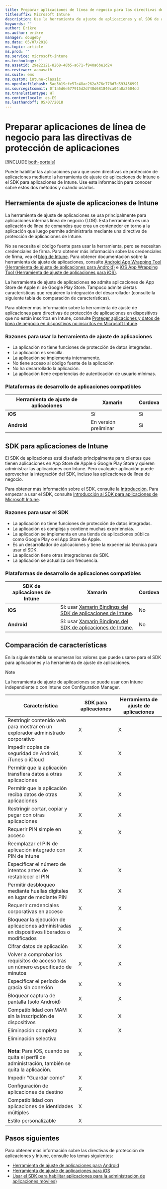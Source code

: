 ```yaml
---
title: Preparar aplicaciones de línea de negocio para las directivas de protección de aplicaciones
titlesuffix: Microsoft Intune
description: Use la herramienta de ajuste de aplicaciones y el SDK de aplicaciones para permitir que sus aplicaciones de línea de negocio personalizadas usen las directivas de protección de aplicaciones en Microsoft Intune.
keywords: ''
author: Erikre
ms.author: erikre
manager: dougeby
ms.date: 05/07/2018
ms.topic: article
ms.prod: ''
ms.service: microsoft-intune
ms.technology: ''
ms.assetid: 29e22121-8268-48b5-a671-f940a6be1d24
ms.reviewer: aanavath
ms.suite: ems
ms.custom: intune-classic
ms.openlocfilehash: 5ae3b19cfe57c48ac262a376c778d7d593456991
ms.sourcegitcommit: 0f1a5d6e577915d2d748d681840ca04a0a2604dd
ms.translationtype: HT
ms.contentlocale: es-ES
ms.lasthandoff: 05/07/2018
---
```

# <a name="prepare-line-of-business-apps-for-app-protection-policies"></a>Preparar aplicaciones de línea de negocio para las directivas de protección de aplicaciones

[!INCLUDE [both-portals](./includes/note-for-both-portals.md)]

Puede habilitar las aplicaciones para que usen directivas de protección de aplicaciones mediante la herramienta de ajuste de aplicaciones de Intune o el SDK para aplicaciones de Intune. Use esta información para conocer sobre estos dos métodos y cuándo usarlos.

## <a name="intune-app-wrapping-tool"></a>Herramienta de ajuste de aplicaciones de Intune
La herramienta de ajuste de aplicaciones se usa principalmente para aplicaciones internas línea de negocio (LOB). Esta herramienta es una aplicación de línea de comandos que crea un contenedor en torno a la aplicación que luego permite administrarla mediante una directiva de protección de aplicaciones de Intune.

No se necesita el código fuente para usar la herramienta, pero se necesitan credenciales de firma. Para obtener más información sobre las credenciales de firma, vea el [blog de Intune](https://blogs.technet.microsoft.com/enterprisemobility/2015/02/25/how-to-obtain-the-prerequisites-for-the-intune-app-wrapping-tool-for-ios/). Para obtener documentación sobre la herramienta de ajuste de aplicaciones, consulte [Android App Wrapping Tool (Herramienta de ajuste de aplicaciones para Android)](app-wrapper-prepare-android.md) e [iOS App Wrapping Tool (Herramienta de ajuste de aplicaciones para iOS)](app-wrapper-prepare-ios.md).

La herramienta de ajuste de aplicaciones **no** admite aplicaciones de App Store de Apple ni de Google Play Store. Tampoco admite ciertas características que requieren la integración del desarrollador (consulte la siguiente tabla de comparación de características).


Para obtener más información sobre la herramienta de ajuste de aplicaciones para directivas de protección de aplicaciones en dispositivos que no están inscritos en Intune, consulte [Proteger aplicaciones y datos de línea de negocio en dispositivos no inscritos en Microsoft Intune](/intune-classic/deploy-use/protect-line-of-business-apps-and-data-on-devices-not-enrolled-in-microsoft-intune).

### <a name="reasons-to-use-the-app-wrapping-tool"></a>Razones para usar la herramienta de ajuste de aplicaciones
* La aplicación no tiene funciones de protección de datos integradas.
* La aplicación es sencilla.
* La aplicación se implementa internamente.
* No tiene acceso al código fuente de la aplicación
* No ha desarrollado la aplicación.
* La aplicación tiene experiencias de autenticación de usuario mínimas.


### <a name="supported-app-development-platforms"></a>Plataformas de desarrollo de aplicaciones compatibles

|**Herramienta de ajuste de aplicaciones** | **Xamarin** |**Cordova** |
|------|----|----|
|**iOS** |Sí|Sí|
|**Android**| En versión preliminar |Sí|

## <a name="intune-app-sdk"></a>SDK para aplicaciones de Intune
El SDK de aplicaciones está diseñado principalmente para clientes que tienen aplicaciones en App Store de Apple o Google Play Store y quieren administrar las aplicaciones con Intune. Pero cualquier aplicación puede aprovechar la integración del SDK, incluso las aplicaciones de línea de negocio.

Para obtener más información sobre el SDK, consulte la [Introducción](app-sdk.md). Para empezar a usar el SDK, consulte [Introducción al SDK para aplicaciones de Microsoft Intune](app-sdk-get-started.md).

### <a name="reasons-to-use-the-sdk"></a>Razones para usar el SDK
* La aplicación no tiene funciones de protección de datos integradas.
* La aplicación es compleja y contiene muchas experiencias.
* La aplicación se implementa en una tienda de aplicaciones pública como Google Play o el App Store de Apple.
* Es un desarrollador de aplicaciones y tiene la experiencia técnica para usar el SDK.
* La aplicación tiene otras integraciones de SDK.
* La aplicación se actualiza con frecuencia.

### <a name="supported-app-development-platforms"></a>Plataformas de desarrollo de aplicaciones compatibles

|**SDK de aplicaciones de Intune** |**Xamarin** |**Cordova**
|------|----|----|
|**iOS**|Sí: usar [Xamarin Bindings del SDK de aplicaciones de Intune](app-sdk-xamarin.md).|No|
|**Android**| Sí: usar [Xamarin Bindings del SDK de aplicaciones de Intune](app-sdk-xamarin.md).|No|

## <a name="feature-comparison"></a>Comparación de características
En la siguiente tabla se enumeran los valores que puede usarse para el SDK para aplicaciones y la herramienta de ajuste de aplicaciones.

> [!NOTE]
> La herramienta de ajuste de aplicaciones se puede usar con Intune independiente o con Intune con Configuration Manager.

|                                                         Característica                                                          | SDK para aplicaciones | Herramienta de ajuste de aplicaciones |
|--------------------------------------------------------------------------------------------------------------------------|---------|-------------------|
|                              Restringir contenido web para mostrar en un explorador administrado corporativo                              |    X    |         X         |
|                                        Impedir copias de seguridad de Android, iTunes o iCloud                                        |    X    |         X         |
|                                         Permitir que la aplicación transfiera datos a otras aplicaciones                                         |    X    |         X         |
|                                        Permitir que la aplicación reciba datos de otras aplicaciones                                         |    X    |         X         |
|                                      Restringir cortar, copiar y pegar con otras aplicaciones                                       |    X    |         X         |
|                                              Requerir PIN simple en acceso                                               |    X    |         X         |
|                                         Reemplazar el PIN de aplicación integrado con PIN de Intune                                         |    X    |                   |
|                                     Especificar el número de intentos antes de restablecer el PIN                                      |    X    |         X         |
|                                             Permitir desbloqueo mediante huellas digitales en lugar de mediante PIN                                             |    X    |         X         |
|                                         Requerir credenciales corporativas en acceso                                         |    X    |         X         |
|                             Bloquear la ejecución de aplicaciones administradas en dispositivos liberados o modificados                              |    X    |         X         |
|                                                     Cifrar datos de aplicación                                                     |    X    |         X         |
|                           Volver a comprobar los requisitos de acceso tras un número especificado de minutos                            |    X    |         X         |
|                                             Especificar el período de gracia sin conexión                                             |    X    |         X         |
|                                           Bloquear captura de pantalla (solo Android)                                            |    X    |         X         |
|                                        Compatibilidad con MAM sin la inscripción de dispositivos                                         |    X    |         X         |
|                                                        Eliminación completa                                                         |    X    |         X         |
| Eliminación selectiva <br></br><strong>Nota</strong>: Para iOS, cuando se quita el perfil de administración, también se quita la aplicación. |    X    |                   |
|                                                    Impedir "Guardar como"                                                     |    X    |                   |
|                                            Configuración de aplicaciones de destino                                            |    X    |                   |
|                                                Compatibilidad con aplicaciones de identidades múltiples                                                |    X    |                   |
|                                                    Estilo personalizable                                                    |    X    |                   |

## <a name="next-steps"></a>Pasos siguientes

Para obtener más información sobre las directivas de protección de aplicaciones y Intune, consulte los temas siguientes:

  -  [Herramienta de ajuste de aplicaciones para Android](app-wrapper-prepare-android.md)</br>
  - [Herramienta de ajuste de aplicaciones para iOS](app-wrapper-prepare-ios.md)</br>
  - [Usar el SDK para habilitar aplicaciones para la administración de aplicaciones móviles)](/intune-classic/deploy-use/use-the-sdk-to-enable-apps-for-mobile-application-management)
